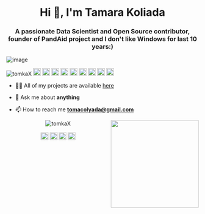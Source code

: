 
<!--
**tomkaX/tomkaX** is a ✨ _special_ ✨ repository because its `README.md` (this file) appears on your GitHub profile.

Here are some ideas to get you started:

- 🔭 I’m currently working on ...
- 🌱 I’m currently learning ...
- 👯 I’m looking to collaborate on ...
- 🤔 I’m looking for help with ...
- 💬 Ask me about ...
- 📫 How to reach me: ...
- 😄 Pronouns: ...
- ⚡ Fun fact: ...
-->


<h1 align="center">Hi 👋, I'm Tamara Koliada </h1>
<h3 align="center">A passionate Data Scientist and Open Source contributor, founder of PandAid project and I don't like  Windows for last 10 years:) </h3>

![image](https://github.com/saadeghi/saadeghi/blob/master/dino.gif)

<p align="left">
<img src="https://komarev.com/ghpvc/?username=tomkax" alt="tomkaX" />

 <img src="https://github.com/simple-icons/simple-icons/blob/develop/icons/amazonaws.svg" alt="aws"  width="20" height="20" /> 
  <img src="https://img.icons8.com/color/48/000000/git.png" alt="git" width="20" height="20"/> 
  <img src="https://img.icons8.com/color/48/000000/react-native.png" alt="react" width="20" height="20"/> 
  <img src="https://img.icons8.com/color/48/000000/java-coffee-cup-logo.png" alt="java" width="20" height="20"/>
  <img src="https://github.com/simple-icons/simple-icons/blob/develop/icons/apacheflink.svg" alt="flinks" width="20" height="20"/> 
  <img src="https://img.icons8.com/ultraviolet/40/000000/xbox-r.png" alt="R" width="20" height="20"/> 
  <img src="https://img.icons8.com/color/48/000000/intellij-idea.png" alt="II" width="20" height="20"/> 
  <img src="https://img.icons8.com/color/48/000000/nodejs.png" alt="nodejs" width="20" height="20"/> 
  <img src="https://img.icons8.com/color/48/000000/python.png" alt="python" width="20" height="20"/></p>

- 👨‍💻 All of my projects are available  [here](https://github.com/tomkaX?tab=repositories)

- 💬 Ask me about **anything**

- 📫 How to reach me **tomacolyada@gmail.com**



<p align="center"> 
  <img src="https://github-readme-stats.vercel.app/api?username=tomkax&show_icons=true" alt="tomkaX" />
  <img  align="right" src="https://github.com/tomkaX/tomkaX/blob/master/gifs/3aM.gif" width="230">
 </p>

<p align="center">
<a href="https://www.linkedin.com/in/tomakoliada/" target="blank"><img align="center" src="https://cdn.jsdelivr.net/npm/simple-icons@3.0.1/icons/linkedin.svg" alt="https://www.linkedin.com/in/tomakoliada/" height="20" width="20" /></a>
  <a href="https://www.facebook.com/tomkka" target="blank"><img align="center" src="https://cdn.jsdelivr.net/npm/simple-icons@3.0.1/icons/facebook.svg" alt="https://www.facebook.com/tomkka" height="20" width="20" /></a>
  <a href="https://www.instagram.com/tomkamk/" target="blank"><img align="center" src="https://cdn.jsdelivr.net/npm/simple-icons@3.0.1/icons/instagram.svg" alt="https://www.instagram.com/tomkamk/" height="20" width="20" /></a>
 <a href="https://twitter.com/T0MKA" target="blank"><img align="center" src="https://cdn.jsdelivr.net/npm/simple-icons@3.0.1/icons/twitter.svg" alt="https://twitter.com/T0MKA" height="20" width="20" /></a>

</p>

